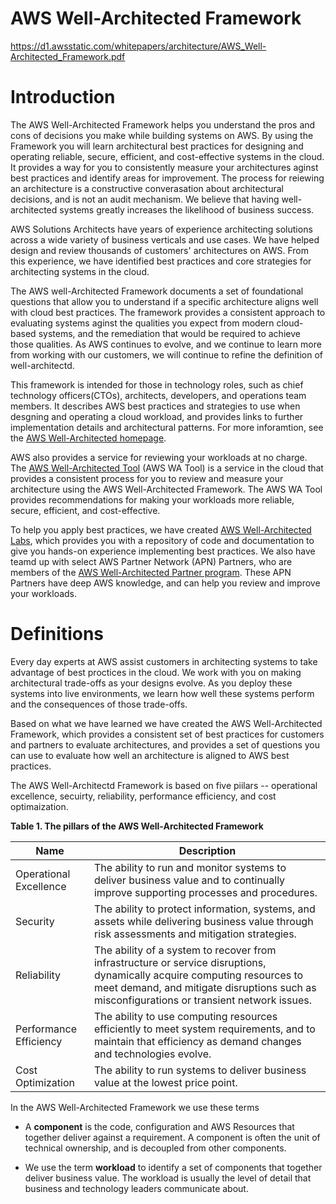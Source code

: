# AWS Well-Architected Framework

https://d1.awsstatic.com/whitepapers/architecture/AWS_Well-Architected_Framework.pdf

# Introduction

The AWS Well-Architected Framework helps you understand the pros and cons of decisions you make while building systems on AWS. By using the Framework you will learn architectural best practices for designing and operating reliable, secure, efficient, and cost-effective systems in the cloud. It provides a way for you to consistently measure your architectures aginst best practices and identify areas for improvement. The process for reiewing an architecture is a constructive converasation about architectural decisions, and is not an audit mechanism. We believe that having well-architected systems greatly increases the likelihood of business success.

AWS Solutions Architects have years of experience architecting solutions across a wide variety of business verticals and use cases. We have helped design and review thousands of customers' architectures on AWS. From this experience, we have identified best practices and core strategies for architecting systems in the cloud.

The AWS well-Architected Framework documents a set of foundational questions that allow you to understand if a specific architecture aligns well with cloud best practices. The framework provides a consistent approach to evaluating systems aginst the qualities you expect from modern cloud-based systems, and the remediation that would be required to achieve those qualities. As AWS continues to evolve, and we continue to learn more from working with our customers, we will continue to refine the definition of well-architectd.

This framework is intended for those in technology roles, such as chief technology officers(CTOs), architects, developers, and operations team members. It describes AWS best practices and strategies to use when desgning and operating a cloud workload, and provides links to further implementation details and architectural patterns. For more inforamtion, see the [AWS Well-Architected homepage](https://aws.amazon.com/architecture/well-architected/?ref=wellarchitected-wp).

AWS also provides a service for reviewing your workloads at no charge. The [AWS Well-Architected Tool](https://aws.amazon.com/well-architected-tool/?ref=wellarchitected-wp) (AWS WA Tool) is a service in the cloud that provides a consistent process for you to review and measure your architecture using the AWS Well-Architected Framework. The AWS WA Tool provides recommendations for making your workloads more reliable, secure, efficient, and cost-effective.

To help you apply best practices, we have created [AWS Well-Architected Labs](https://wellarchitectedlabs.com/?ref=wellarchitected-wp), which provides you with a repository of code and documentation to give you hands-on experience implementing best practices. We also have teamd up with select AWS Partner Network (APN) Partners, who are members of the [AWS Well-Architected Partner program](https://aws.amazon.com/architecture/well-architected/partners/?ref=wellarchitected-wp). These APN Partners have deep AWS knowledge, and can help you review and improve your workloads.

# Definitions

Every day experts at AWS assist customers in architecting systems to take advantage of best proctices in the cloud. We work with you on making architectural trade-offs as your designs evolve. As you deploy these systems into live environments, we learn how well these systems perform and the consequences of those trade-offs.

Based on what we have learned we have created the AWS Well-Architected Framework, which provides a consistent set of best practices for customers and partners to evaluate architectures, and provides a set of questions you can use to evaluate how well an architecture is aligned to AWS best practices.

The AWS Well-Architectd Framework is based on five piilars -- operational excellence, secuirty, reliability, performance efficiency, and cost optimaization.

**Table 1. The pillars of the AWS Well-Architected Framework**

| Name                   | Description                                                                                                                                                                                                            |
| ---------------------- | ---------------------------------------------------------------------------------------------------------------------------------------------------------------------------------------------------------------------- |
| Operational Excellence | The ability to run and monitor systems to deliver business value and to continually improve supporting processes and procedures.                                                                                       |
| Security               | The ability to protect information, systems, and assets while delivering business value through risk assessments and mitigation strategies.                                                                            |
| Reliability            | The ability of a system to recover from infrastructure or service disruptions, dynamically acquire computing resources to meet demand, and mitigate disruptions such as misconfigurations or transient network issues. |
| Performance Efficiency | The ability to use computing resources efficiently to meet system requirements, and to maintain that efficiency as demand changes and technologies evolve.                                                             |
| Cost Optimization      | The ability to run systems to deliver business value at the lowest price point.                                                                                                                                        |

In the AWS Well-Architected Framework we use these terms

- A **component** is the code, configuration and AWS Resources that together deliver against a requirement. A component is often the unit of technical ownership, and is decoupled from other components.

- We use the term **workload** to identify a set of components that together deliver business value. The workload is usually the level of detail that business and technology leaders communicate about.
